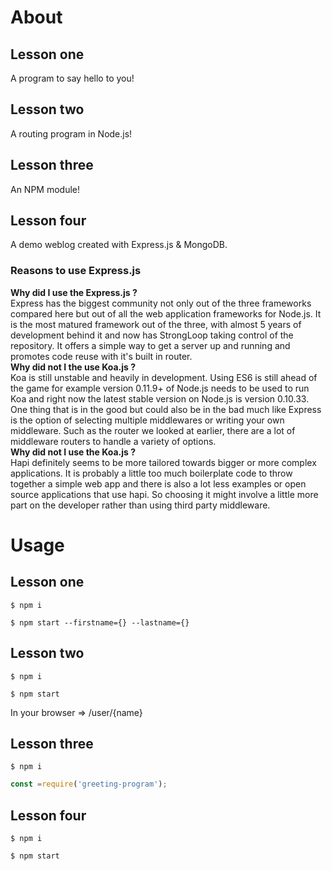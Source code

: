 # About
## Lesson one
A program to say hello to you!
## Lesson two
A routing program in Node.js!
## Lesson three
An NPM module!
## Lesson four
A demo weblog created with Express.js & MongoDB.
### Reasons to use Express.js
**Why did I use the Express.js ?**<br>
Express has the biggest community not only out of the three frameworks compared here but out of all the web application frameworks for Node.js. It is the most matured framework out of the three, with almost 5 years of development behind it and now has StrongLoop taking control of the repository. It offers a simple way to get a server up and running and promotes code reuse with it's built in router.
<br>**Why did not I the use Koa.js ?**<br>
Koa is still unstable and heavily in development. Using ES6 is still ahead of the game for example version 0.11.9+ of Node.js needs to be used to run Koa and right now the latest stable version on Node.js is version 0.10.33. One thing that is in the good but could also be in the bad much like Express is the option of selecting multiple middlewares or writing your own middleware. Such as the router we looked at earlier, there are a lot of middleware routers to handle a variety of options.
<br>**Why did not I use the Koa.js ?**<br>
Hapi definitely seems to be more tailored towards bigger or more complex applications. It is probably a little too much boilerplate code to throw together a simple web app and there is also a lot less examples or open source applications that use hapi. So choosing it might involve a little more part on the developer rather than using third party middleware.
# Usage
## Lesson one
```shell
$ npm i
```
```shell
$ npm start --firstname={} --lastname={}
```
## Lesson two
```shell
$ npm i
```
```shell
$ npm start
```
In your browser => /user/{name}
## Lesson three
```shell
$ npm i 
```
```js
const =require('greeting-program');
```
## Lesson four
```shell
$ npm i 
```
```shell
$ npm start
```

